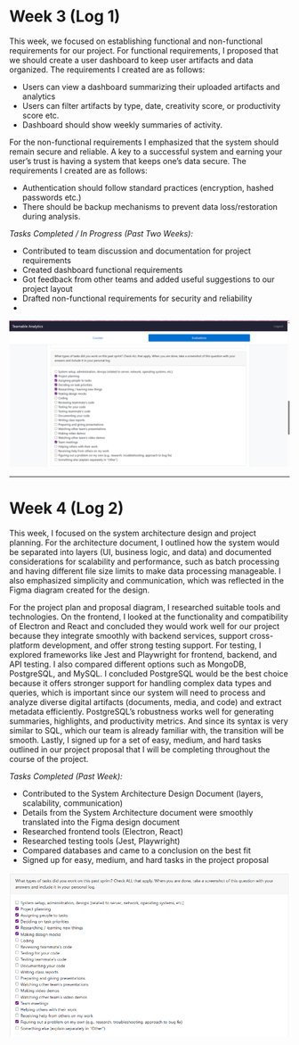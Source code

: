 # Week 3 (Log 1)

This week, we focused on establishing functional and non-functional requirements for our project. For functional requirements, I proposed that we should create a user dashboard to keep user artifacts and data organized. The requirements I created are as follows:  
- Users can view a dashboard summarizing their uploaded artifacts and analytics  
- Users can filter artifacts by type, date, creativity score, or productivity score etc.  
- Dashboard should show weekly summaries of activity.  

For the non-functional requirements I emphasized that the system should remain secure and reliable. A key to a successful system and earning your user’s trust is having a system that keeps one’s data secure. The requirements I created are as follows:  
- Authentication should follow standard practices (encryption, hashed passwords etc.)  
- There should be backup mechanisms to prevent data loss/restoration during analysis.  

*Tasks Completed / In Progress (Past Two Weeks):*  
- Contributed to team discussion and documentation for project requirements  
- Created dashboard functional requirements  
- Got feedback from other teams and added useful suggestions to our project layout  
- Drafted non-functional requirements for security and reliability
- 
![Week 1 Screenshot](./weeklytasks-images/week1-screenshot.png)




---

# Week 4 (Log 2)

This week, I focused on the system architecture design and project planning. For the architecture document, I outlined how the system would be separated into layers (UI, business logic, and data) and documented considerations for scalability and performance, such as batch processing and having different file size limits to make data processing manageable. I also emphasized simplicity and communication, which was reflected in the Figma diagram created for the design.  

For the project plan and proposal diagram, I researched suitable tools and technologies. On the frontend, I looked at the functionality and compatibility of Electron and React and concluded they would work well for our project because they integrate smoothly with backend services, support cross-platform development, and offer strong testing support. For testing, I explored frameworks like Jest and Playwright for frontend, backend, and API testing. I also compared different options such as MongoDB, PostgreSQL, and MySQL. I concluded PostgreSQL would be the best choice because it offers stronger support for handling complex data types and queries, which is important since our system will need to process and analyze diverse digital artifacts (documents, media, and code) and extract metadata efficiently. PostgreSQL’s robustness works well for generating summaries, highlights, and productivity metrics. And since its syntax is very similar to SQL, which our team is already familiar with, the transition will be smooth. Lastly, I signed up for a set of easy, medium, and hard tasks outlined in our project proposal that I will be completing throughout the course of the project.  

*Tasks Completed (Past Week):*  
- Contributed to the System Architecture Design Document (layers, scalability, communication)  
- Details from the System Architecture document were smoothly translated into the Figma design document  
- Researched frontend tools (Electron, React)  
- Researched testing tools (Jest, Playwright)  
- Compared databases and came to a conclusion on the best fit  
- Signed up for easy, medium, and hard tasks in the project proposal  



![Week 2 Screenshot](./weeklytasks-images/week2-screenshot.png)
